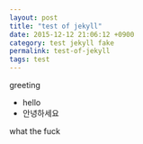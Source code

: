 ```yaml
---
layout: post
title: "test of jekyll"
date: 2015-12-12 21:06:12 +0900
category: test jekyll fake
permalink: test-of-jekyll
tags: test
---
```


greeting 
- hello
- 안녕하세요

what the fuck
